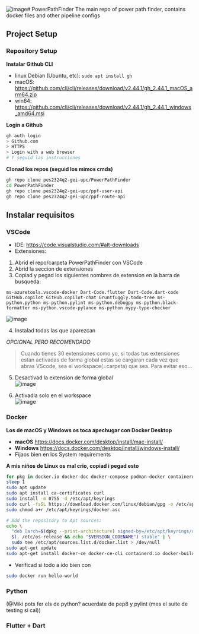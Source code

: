 ![image](https://github.com/pes2324q2-gei-upc/PowerPathFinder/assets/75203757/3dd3785e-9c3d-4241-b682-c72127bcab46)# PowerPathFinder
The main repo of power path finder, contains docker files and other pipeline configs

## Project Setup
### Repository Setup

**Instalar Github CLI**
- linux Debian (Ubuntu, etc): `sudo apt install gh`
- macOS: https://github.com/cli/cli/releases/download/v2.44.1/gh_2.44.1_macOS_arm64.zip
- win64: https://github.com/cli/cli/releases/download/v2.44.1/gh_2.44.1_windows_amd64.msi

**Login a Github**
```bash
gh auth login
> Github.com
> HTTPS
> Login with a web browser
# Y seguid las instrucciones
```

**Clonad los repos (seguid los mimos cmds)**
```bash
gh repo clone pes2324q2-gei-upc/PowerPathFinder
cd PowerPathFinder
gh repo clone pes2324q2-gei-upc/ppf-user-api
gh repo clone pes2324q2-gei-upc/ppf-route-api
```

## Instalar requisitos

### VSCode
- IDE: https://code.visualstudio.com/#alt-downloads
- Extensiones:
1. Abrid el repo/carpeta PowerPathFinder con VSCode
2. Abrid la seccion de extensiones
3. Copiad y pegad los siguientes nombres de extension en la barra de busqueda:
```
ms-azuretools.vscode-docker Dart-Code.flutter Dart-Code.dart-code GitHub.copilot GitHub.copilot-chat Gruntfuggly.todo-tree ms-python.python ms-python.pylint ms-python.debugpy ms-python.black-formatter ms-python.vscode-pylance ms-python.mypy-type-checker
```
![image](https://github.com/pes2324q2-gei-upc/PowerPathFinder/assets/75203757/7e479d8b-4d1c-47fb-9e85-fb2b351a2628)

4. Instalad todas las que aparezcan

_OPCIONAL PERO RECOMENDADO_
> Cuando tienes 30 extensiones como yo, si todas tus extensiones estan activadas de forma global estas se cargaran cada vez que abras VScode, sea el workspace(=carpeta) que sea. Para evitar eso... 

5. Desactivad la extension de forma global  
![image](https://github.com/pes2324q2-gei-upc/PowerPathFinder/assets/75203757/da128750-3024-4fd7-98fc-df587e904b3a)

7. Activadla solo en el workspace  
![image](https://github.com/pes2324q2-gei-upc/PowerPathFinder/assets/75203757/e3bb372f-bdc1-475d-bce9-0f8040fc6494)

### Docker
**Los de macOS y Windows os toca apechugar con Docker Desktop**
- **macOS** https://docs.docker.com/desktop/install/mac-install/
- **Windows** https://docs.docker.com/desktop/install/windows-install/
 - Fijaos bien en los System requirements

**A mis niños de Linux os mal crio, copiad i pegad esto**
```bash
for pkg in docker.io docker-doc docker-compose podman-docker containerd runc; do sudo apt remove $pkg; done
sleep 1
sudo apt update
sudo apt install ca-certificates curl
sudo install -m 0755 -d /etc/apt/keyrings
sudo curl -fsSL https://download.docker.com/linux/debian/gpg -o /etc/apt/keyrings/docker.asc
sudo chmod a+r /etc/apt/keyrings/docker.asc

# Add the repository to Apt sources:
echo \
  "deb [arch=$(dpkg --print-architecture) signed-by=/etc/apt/keyrings/docker.asc] https://download.docker.com/linux/debian \
  $(. /etc/os-release && echo "$VERSION_CODENAME") stable" | \
  sudo tee /etc/apt/sources.list.d/docker.list > /dev/null
sudo apt-get update
sudo apt-get install docker-ce docker-ce-cli containerd.io docker-buildx-plugin docker-compose-plugin
```
- Verificad si todo a ido bien con
```bash
sudo docker run hello-world
```

### Python
(@Miki pots fer els de python? acuerdate de pep8 y pylint (mes el suite de testing si cal))

### Flutter + Dart
